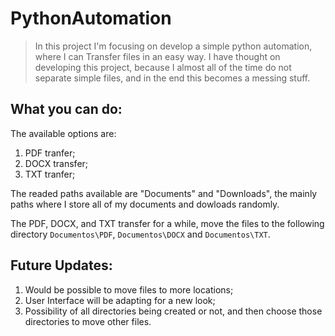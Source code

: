 # PythonAutomation
> In this project I'm focusing on develop a simple python automation, where I can
> Transfer files in an easy way. I have thought on developing this project, because I almost all of the
> time do not separate simple files, and in the end this becomes a messing stuff.

## What you can do:
The available options are:
1. PDF tranfer;
2. DOCX transfer;
3. TXT tranfer;

The readed paths available are "Documents" and "Downloads", the mainly paths where I store all of my documents and dowloads randomly.

The PDF, DOCX, and TXT transfer for a while, move the files to the following directory `Documentos\PDF`, `Documentos\DOCX` and `Documentos\TXT`.

## Future Updates:
1. Would be possible to move files to more locations;
2. User Interface will be adapting for a new look;
3. Possibility of all directories being created or not, and then choose those directories to move other files.
